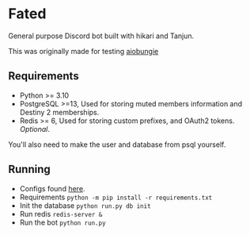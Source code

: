 # Fated
General purpose Discord bot built with hikari and Tanjun.

This was originally made for testing [aiobungie](https://github.com/nxtlo/aiobungie)

## Requirements
- Python >= 3.10
- PostgreSQL >=13, Used for storing muted members information and Destiny 2 memberships.
- Redis >= 6, Used for storing custom prefixes, and OAuth2 tokens. _Optional_.

You'll also need to make the user and database from psql yourself.

## Running
- Configs found [here](https://github.com/nxtlo/Fated/blob/master/core/std/config.example.py).
- Requirements `python -m pip install -r requirements.txt`
- Init the database `python run.py db init`
- Run redis `redis-server &`
- Run the bot `python run.py`
